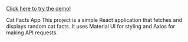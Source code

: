 [Click here to try the demo!](https://glittery-blini-06e04d.netlify.app/)


Cat Facts App
This project is a simple React application that fetches and displays random cat facts. 
It uses Material UI for styling and Axios for making API requests.